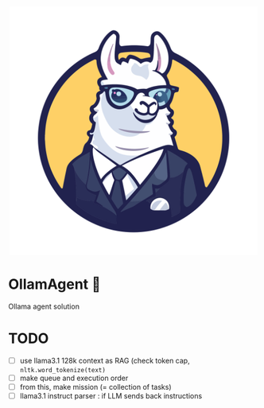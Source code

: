 <p align="center">
  <img src="https://raw.githubusercontent.com/XenocodeRCE/OllamAgent/main/logo.svg" alt="Logo" style="width:500px;">
</p>

# OllamAgent 🦙
Ollama agent solution

# TODO
- [ ] use llama3.1 128k context as RAG (check token cap, `nltk.word_tokenize(text)`
- [ ] make queue and execution order
- [ ] from this, make mission (= collection of tasks)
- [ ] llama3.1 instruct parser : if LLM sends back instructions
